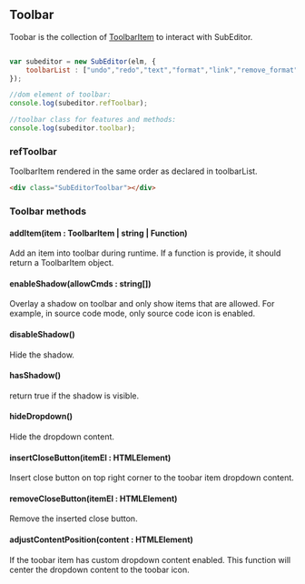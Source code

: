 ## Toolbar

Toobar is the collection of [ToolbarItem](/toolbaritem.html) to interact with SubEditor.

```js

var subeditor = new SubEditor(elm, {
    toolbarList : ["undo","redo","text","format","link","remove_format","indent","outdent","color","backgroundcolor","align","ol","ul","image", "library","table","hr","source","fullscreen"]
});

//dom element of toolbar:
console.log(subeditor.refToolbar);

//toolbar class for features and methods:
console.log(subeditor.toolbar);
```


### refToolbar

ToolbarItem rendered in the same order as declared in toolbarList.

```html
<div class="SubEditorToolbar"></div>

```

### Toolbar methods

#### addItem(item : ToolbarItem | string | Function)

Add an item into toolbar during runtime. If a function is provide, it should return a ToolbarItem object.


#### enableShadow(allowCmds : string[])

Overlay a shadow on toolbar and only show items that are allowed. For example, in source code mode, only source code icon is enabled.


#### disableShadow()

Hide the shadow.

#### hasShadow()

return true if the shadow is visible.


#### hideDropdown()

Hide the dropdown content.


#### insertCloseButton(itemEl : HTMLElement)
Insert close button on top right corner to the toobar item dropdown content.

#### removeCloseButton(itemEl : HTMLElement)
Remove the inserted close button.

#### adjustContentPosition(content : HTMLElement)

If the toobar item has custom dropdown content enabled. This function will center the dropdown content to the toobar icon.

